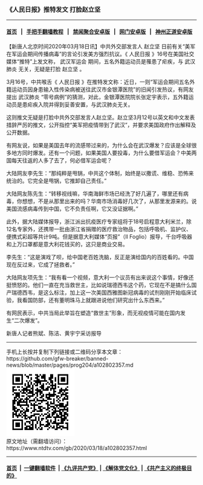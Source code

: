### 《人民日报》推特发文 打脸赵立坚
------------------------

#### [首页](https://github.com/gfw-breaker/banned-news/blob/master/README.md) &nbsp;&nbsp;|&nbsp;&nbsp; [手把手翻墙教程](https://github.com/gfw-breaker/guides/wiki) &nbsp;&nbsp;|&nbsp;&nbsp; [禁闻聚合安卓版](https://github.com/gfw-breaker/bn-android) &nbsp;&nbsp;|&nbsp;&nbsp; [网门安卓版](https://github.com/oGate2/oGate) &nbsp;&nbsp;|&nbsp;&nbsp; [神州正道安卓版](https://github.com/SzzdOgate/update) 



<div><div class="post_content" itemprop="articleBody">
 <p>
  【新唐人北京时间2020年03月18日讯】中共外交部发言人
  <ok href="https://www.ntdtv.com/gb/赵立坚.htm">
   赵立坚
  </ok>
  日前有关“美军在军运会期间传播病毒”的言论引发美方强烈抗议。《
  <ok href="https://www.ntdtv.com/gb/人民日报.htm">
   人民日报
  </ok>
  》16号在美国社交媒体“推特”上发文称，
  <ok href="https://www.ntdtv.com/gb/武汉军运会.htm">
   武汉军运会
  </ok>
  期间，五名外籍运动员是罹患了疟疾，与
  <ok href="https://www.ntdtv.com/gb/武汉肺炎.htm">
   武汉肺炎
  </ok>
  无关，无疑是打脸
  <ok href="https://www.ntdtv.com/gb/赵立坚.htm">
   赵立坚
  </ok>
  。
 </p>
 <p>
  3月16号，中共喉舌《
  <ok href="https://www.ntdtv.com/gb/人民日报.htm">
   人民日报
  </ok>
  》在推特发文称：近日，一则“军运会期间五名外籍运动员因身患输入性传染病被送往武汉市金银潭医院”的旧闻引发热议，有网友提出
  <ok href="https://www.ntdtv.com/gb/武汉肺炎.htm">
   武汉肺炎
  </ok>
  “零号病例”的猜测，对此，金银潭医院院长张定宇表示，五外籍运动员是患疟疾入院并得到妥善安置，与武汉肺炎无关。
 </p>
 <p>
  这则推文无疑是打脸中共外交部发言人赵立坚。赵立坚3月12号以英文和中文发表措辞严厉的推文，公开指控“美军把疫情带到了武汉”，并要求美国政府作出解释及公开数据。
 </p>
 <p>
  有网友说，如果是美国去年的流感带过来的，为什么会在武汉爆发？应该是全球很多地方同时爆发。还有一个问题，如果美国人要投毒，为什么要借军运会？中美两国每天往返的人多了去了，何必借军运会呢？
 </p>
 <p>
  大陆网友李先生：“那纯粹是甩锅，中共这个体制，始终是以撒谎、维稳、恐怖来统治的。它完全是甩锅，它推卸自己责任。”
 </p>
 <p>
  大陆网友陈先生：“转移视线嘛，华南海鲜市场已经洗了好几遍了，哪里还有病毒，你想想，不是从那里出来的吗？华南市场消毒好几次了，从那里发源来的。说美国流感病毒传到中国，它不负责任啊，它又没证据啊。”
 </p>
 <p>
  此外，据大陆媒体报导，浙江派出抗疫医疗专家组将于18号启程意大利米兰，除12名专家外，还携带一批由浙江省捐赠的医疗救治物品，包括呼吸机、监护仪、便携式彩超等共计9吨。但是据意大利媒体“页报”（Il Foglio）报导，千台呼吸器和上万口罩都是意大利花钱买的，这只是商业交易。
 </p>
 <p>
  李先生：“这是演戏了呗，给中国老百姓洗脑，反正是演给国内的百姓看的。中国现在反过来，它成了拯救者。”
 </p>
 <p>
  大陆网友项先生：“我有看一个视频，意大利一个议员有出来说这个事情，好像还挺愤怒的。他们一直在充当救世主，比如说瑞德西韦这个药，它现在不是搞什么国产瑞德西韦，是这么标注，加上这一次美国西雅图新冠病毒的试剂刚刚开始临床试验，我看国防部，还有董明珠马上就跟进说他们研究出什么东西来。”
 </p>
 <p>
  有网民表示，中共当局此举旨在塑造“救世主”形象，而无视疫情可能在国内发生“二次爆发”。
 </p>
 <p>
  新唐人记者熊斌、陈洁、黄宇宁采访报导
 </p>
 <p>
 </p>
 <div class="single_ad">
 </div>
</div>
</div>
<hr/>
手机上长按并复制下列链接或二维码分享本文章：<br/>
https://github.com/gfw-breaker/banned-news/blob/master/pages/prog204/a102802357.md <br/>
<a href='https://github.com/gfw-breaker/banned-news/blob/master/pages/prog204/a102802357.md'><img src='https://github.com/gfw-breaker/banned-news/blob/master/pages/prog204/a102802357.md.png'/></a> <br/>
原文地址（需翻墙访问）：https://www.ntdtv.com/gb/2020/03/18/a102802357.html


------------------------
#### [首页](https://github.com/gfw-breaker/banned-news/blob/master/README.md) &nbsp;|&nbsp; [一键翻墙软件](https://github.com/gfw-breaker/nogfw/blob/master/README.md) &nbsp;| [《九评共产党》](https://github.com/gfw-breaker/9ping.md/blob/master/README.md#九评之一评共产党是什么) | [《解体党文化》](https://github.com/gfw-breaker/jtdwh.md/blob/master/README.md) | [《共产主义的终极目的》](https://github.com/gfw-breaker/gczydzjmd.md/blob/master/README.md)


<img src='http://gfw-breaker.win/banned-news/pages/prog204/a102802357.md' width='0px' height='0px'/>
